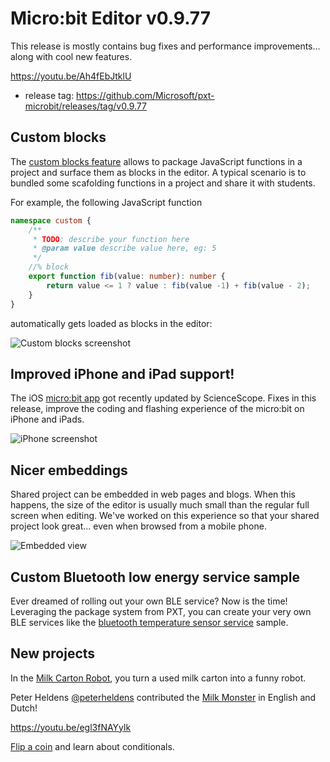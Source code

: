 # Micro:bit Editor v0.9.77

This release is mostly contains bug fixes and performance improvements... along with cool new features.

https://youtu.be/Ah4fEbJtklU

* release tag: https://github.com/Microsoft/pxt-microbit/releases/tag/v0.9.77

## Custom blocks

The [custom blocks feature](/blocks/custom) allows to package JavaScript functions in a project 
and surface them as blocks in the editor. A typical scenario is to bundled 
some scafolding functions in a project and share it with students.

For example, the following JavaScript function

```typescript
namespace custom {
    /**
     * TODO: describe your function here
     * @param value describe value here, eg: 5
     */    
    //% block
    export function fib(value: number): number {
        return value <= 1 ? value : fib(value -1) + fib(value - 2);
    }
}
```

automatically gets loaded as blocks in the editor:

![Custom blocks screenshot](/static/blog/microbit/v0.9.77/customblocks.png)

## Improved iPhone and iPad support!

The iOS [micro:bit app](https://itunes.apple.com/us/app/micro-bit/id1092687276) got recently updated by ScienceScope. Fixes in this release, 
improve the coding and flashing experience of the micro:bit on iPhone and iPads.

![iPhone screenshot](/static/blog/microbit/v0.9.77/iphone.png)

## Nicer embeddings

Shared project can be embedded in web pages and blogs. When this happens, the size of the editor is usually much small than the regular full screen when editing. We've worked on this experience so that your shared project look great... even when browsed from a mobile phone.

![Embedded view](/static/blog/microbit/v0.9.77/oembed.png)

## Custom Bluetooth low energy service sample

Ever dreamed of rolling out your own BLE service? Now is the time!
Leveraging the package system from PXT, you can create your very own BLE services like
the [bluetooth temperature sensor service](https://github.com/Microsoft/pxt-bluetooth-temperature-sensor) sample.

## New projects

In the [Milk Carton Robot](https://pxt.microbit.org/projects/milk-carton-robot), you turn a used milk carton into a funny robot.

Peter Heldens [@peterheldens](https://twitter.com/peterheldens) contributed the [Milk Monster](https://pxt.microbit.org/projects/milky-monster) in English and Dutch!

https://youtu.be/egl3fNAYylk

[Flip a coin](https://pxt.microbit.org/projects/coin-flipper) and learn about conditionals.